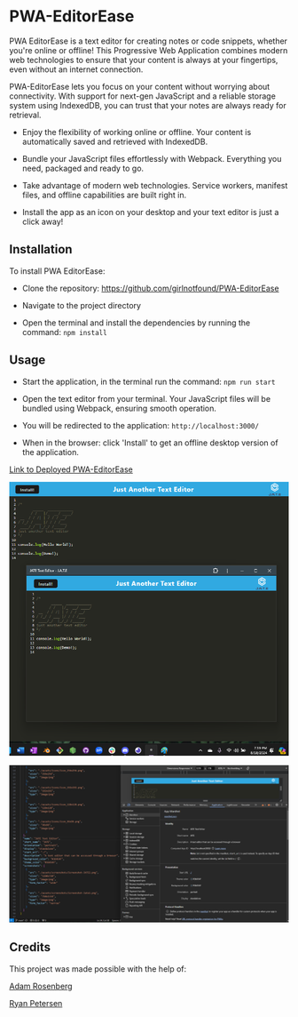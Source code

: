 # PWA-EditorEase

PWA EditorEase is a text editor for creating notes or code snippets, whether you're online or offline! This Progressive Web Application combines modern web technologies to ensure that your content is always at your fingertips, even without an internet connection.

PWA-EditorEase lets you focus on your content without worrying about connectivity. With support for next-gen JavaScript and a reliable storage system using IndexedDB, you can trust that your notes are always ready for retrieval.

- Enjoy the flexibility of working online or offline. Your content is automatically saved and retrieved with IndexedDB.

- Bundle your JavaScript files effortlessly with Webpack. Everything you need, packaged and ready to go.

- Take advantage of modern web technologies. Service workers, manifest files, and offline capabilities are built right in.

- Install the app as an icon on your desktop and your text editor is just a click away!

## Installation

To install PWA EditorEase:

- Clone the repository: https://github.com/girlnotfound/PWA-EditorEase

- Navigate to the project directory

- Open the terminal and install the dependencies by running the command: `npm install`

## Usage

- Start the application, in the terminal run the command: `npm run start`

- Open the text editor from your terminal. Your JavaScript files will be bundled using Webpack, ensuring smooth operation.

- You will be redirected to the application: `http://localhost:3000/`

- When in the browser: click 'Install' to get an offline desktop version of the application.

[Link to Deployed PWA-EditorEase]()

![Screenshot of PWA-EditorEase](./client/images/JATE-Screenshot.png)

![Screenshot of PWA-EditorEase-Manifest](./client/images/Screenshot-PWA-Manifest.png)

## Credits

This project was made possible with the help of:

[Adam Rosenberg](https://github.com/AcoderRose)

[Ryan Petersen](https://github.com/RyanPetersen-89)
